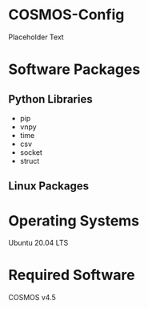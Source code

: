 # COSMOS-Config
Placeholder Text

# Software Packages 
## Python Libraries 
* pip 
* vnpy
* time 
* csv 
* socket 
* struct

## Linux Packages


# Operating Systems 
Ubuntu 20.04 LTS

# Required Software
COSMOS v4.5
